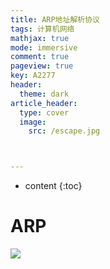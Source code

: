 ```yaml
---
title: ARP地址解析协议
tags: 计算机网络
mathjax: true
mode: immersive
comment: true
pageview: true
key: A2277
header:
  theme: dark
article_header:
  type: cover
  image:
    src: /escape.jpg



---
```



* content
{:toc}




# ARP

![](https://github.com/Crpdim/crpdim.github.io/raw/main/ARP.png)

